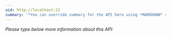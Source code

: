 ```yaml
---
uid: http://localhost:22
summary: '*You can override summary for the API here using *MARKDOWN* syntax'
---
```


*Please type below more information about this API:*

